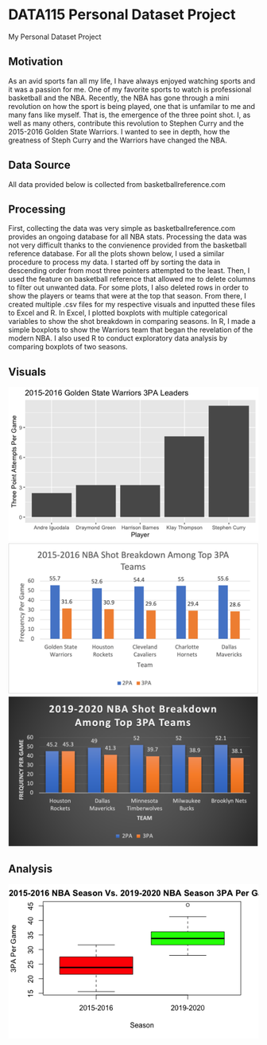 # DATA115 Personal Dataset Project

My Personal Dataset Project

## Motivation

As an avid sports fan all my life, I have always enjoyed watching sports and it was a passion for me. One of my favorite sports to watch is professional basketball and the NBA. Recently, the NBA has gone through a mini revolution on how the sport is being played, one that is unfamilar to me and many fans like myself. That is, the emergence of the three point shot. I, as well as many others, contribute this revolution to Stephen Curry and the 2015-2016 Golden State Warriors. I wanted to see in depth, how the greatness of Steph Curry and the Warriors have changed the NBA.

## Data Source

All data provided below is collected from basketballreference.com

## Processing

First, collecting the data was very simple as basketballreference.com provides an ongoing database for all NBA stats. Processing the data was not very difficult thanks to the convienence provided from the basketball reference database. For all the plots shown below, I used a similar procedure to process my data. I started off by sorting the data in descending order from most three pointers attempted to the least. Then, I used the feature on basketball reference that allowed me to delete columns to filter out unwanted data. For some plots, I also deleted rows in order to show the players or teams that were at the top that season. From there, I created multiple .csv files for my respective visuals and inputted these files to Excel and R. In Excel, I plotted boxplots with multiple categorical variables to show the shot breakdown in comparing seasons. In R, I made a simple boxplots to show the Warriors team that began the revelation of the modern NBA. I also used R to conduct exploratory data analysis by comparing boxplots of two seasons.

## Visuals

<img src="https://raw.githubusercontent.com/alan-pan31/DATA/main/Warriors%20Top%203PA.png">

<img src="https://raw.githubusercontent.com/alan-pan31/DATA/main/2015-2016%20NBA%20Shot%20Breakdown.png">

<img src="https://raw.githubusercontent.com/alan-pan31/DATA/main/2019-2020%20NBA%20Shot%20Breakdown.png">

## Analysis

<img src="https://raw.githubusercontent.com/alan-pan31/DATA/main/Exploratory%20Analysis.png">


